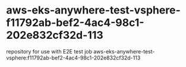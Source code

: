 # aws-eks-anywhere-test-vsphere-f11792ab-bef2-4ac4-98c1-202e832cf32d-113
repository for use with E2E test job aws-eks-anywhere-test-vsphere:f11792ab-bef2-4ac4-98c1-202e832cf32d-113
